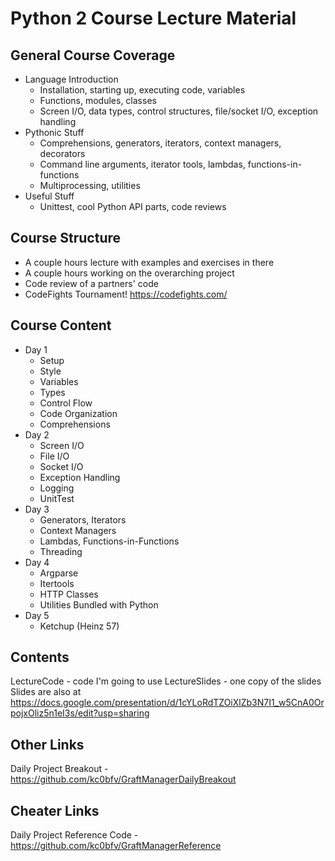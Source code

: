 # Python 2 Course Lecture Material

## General Course Coverage
- Language Introduction
  - Installation, starting up, executing code, variables
  - Functions, modules, classes
  - Screen I/O, data types, control structures, file/socket I/O, exception handling
- Pythonic Stuff
  - Comprehensions, generators, iterators, context managers, decorators
  - Command line arguments, iterator tools, lambdas, functions-in-functions
  - Multiprocessing, utilities
- Useful Stuff
  - Unittest, cool Python API parts, code reviews

## Course Structure
- A couple hours lecture with examples and exercises in there
- A couple hours working on the overarching project
- Code review of a partners' code
- CodeFights Tournament!  https://codefights.com/

## Course Content
- Day 1
  - Setup
  - Style
  - Variables
  - Types
  - Control Flow
  - Code Organization
  - Comprehensions
- Day 2
  - Screen I/O
  - File I/O
  - Socket I/O
  - Exception Handling
  - Logging
  - UnitTest
- Day 3
  - Generators, Iterators
  - Context Managers
  - Lambdas, Functions-in-Functions
  - Threading
- Day 4
  - Argparse 
  - Itertools
  - HTTP Classes
  - Utilities Bundled with Python
- Day 5
  - Ketchup (Heinz 57)

## Contents
LectureCode - code I'm going to use
LectureSlides - one copy of the slides
    Slides are also at https://docs.google.com/presentation/d/1cYLoRdTZOiXlZb3N7I1_w5CnA0OrpojxOliz5n1eI3s/edit?usp=sharing

## Other Links
Daily Project Breakout - https://github.com/kc0bfv/GraftManagerDailyBreakout

## Cheater Links
Daily Project Reference Code - https://github.com/kc0bfv/GraftManagerReference
